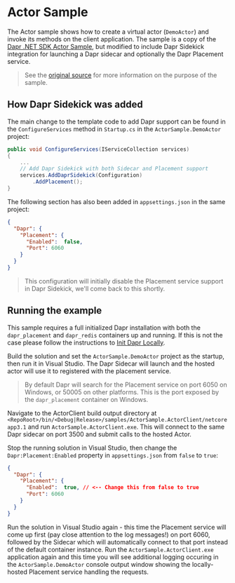 # Actor Sample

The Actor sample shows how to create a virtual actor (`DemoActor`) and invoke its methods on the client application. The sample is a copy of the [Dapr .NET SDK Actor Sample](https://github.com/dapr/dotnet-sdk/tree/master/examples/Actor), but modified to include Dapr Sidekick integration for launching a Dapr sidecar and optionally the Dapr Placement service.

> See the [original source](https://github.com/dapr/dotnet-sdk/tree/master/examples/Actor) for more information on the purpose of the sample.

## How Dapr Sidekick was added

The main change to the template code to add Dapr support can be found in the `ConfigureServices` method in `Startup.cs` in the `ActorSample.DemoActor` project:

```csharp
public void ConfigureServices(IServiceCollection services)
{
    ...
    // Add Dapr Sidekick with both Sidecar and Placement support
    services.AddDaprSidekick(Configuration)
        .AddPlacement();
}
```

The following section has also been added in `appsettings.json` in the same project:

```json
{
  "Dapr": {
    "Placement": {
      "Enabled":  false,
      "Port": 6060
    }
  }
}
```

> This configuration will initially disable the Placement service support in Dapr Sidekick, we'll come back to this shortly.

## Running the example

This sample requires a full initialized Dapr installation with both the `dapr_placement` and `dapr_redis` containers up and running. If this is not the case please follow the instructions to [Init Dapr Locally](https://docs.dapr.io/getting-started/install-dapr-selfhost/).

Build the solution and set the `ActorSample.DemoActor` project as the startup, then run it in Visual Studio. The Dapr Sidecar will launch and the hosted actor will use it to registered with the placement service.

> By default Dapr will search for the Placement service on port 6050 on Windows, or 50005 on other platforms. This is the port exposed by the `dapr_placement` container on Windows.

Navigate to the ActorClient build output directory at `<RepoRoot>/bin/<Debug|Release>/samples/ActorSample.ActorClient/netcoreapp3.1` and run `ActorSample.ActorClient.exe`. This will connect to the same Dapr sidecar on port 3500 and submit calls to the hosted Actor.

Stop the running solution in Visual Studio, then change the `Dapr:Placement:Enabled` property in `appsettings.json` from `false` to `true`:

```json
{
  "Dapr": {
    "Placement": {
      "Enabled":  true, // <-- Change this from false to true
      "Port": 6060
    }
  }
}
```

Run the solution in Visual Studio again - this time the Placement service will come up first (pay close attention to the log messages!) on port 6060, followed by the Sidecar which will automatically connect to that port instead of the default container instance. Run the `ActorSample.ActorClient.exe` application again and this time you will see additional logging occuring in the `ActorSample.DemoActor` console output window showing the locally-hosted Placement service handling the requests.
